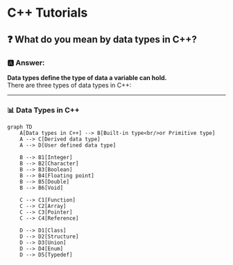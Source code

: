 # C++ Tutorials

## ❓ What do you mean by data types in C++?

### 🅰️ Answer:
**Data types define the type of data a variable can hold.**  
There are three types of data types in C++:

---

### 📊 Data Types in C++

```mermaid
graph TD
    A[Data types in C++] --> B[Built-in type<br/>or Primitive type]
    A --> C[Derived data type]
    A --> D[User defined data type]

    B --> B1[Integer]
    B --> B2[Character]
    B --> B3[Boolean]
    B --> B4[Floating point]
    B --> B5[Double]
    B --> B6[Void]

    C --> C1[Function]
    C --> C2[Array]
    C --> C3[Pointer]
    C --> C4[Reference]

    D --> D1[Class]
    D --> D2[Structure]
    D --> D3[Union]
    D --> D4[Enum]
    D --> D5[Typedef]